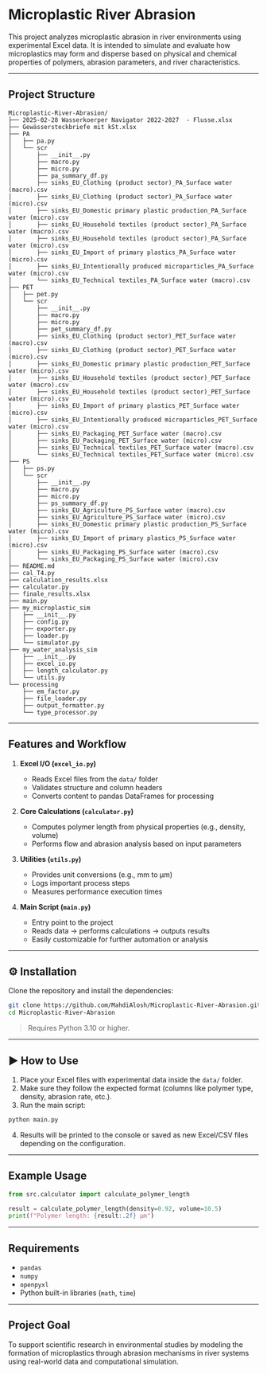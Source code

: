 # Microplastic River Abrasion

This project analyzes microplastic abrasion in river environments using experimental Excel data. It is intended to simulate and evaluate how microplastics may form and disperse based on physical and chemical properties of polymers, abrasion parameters, and river characteristics.

---

## Project Structure

```
Microplastic-River-Abrasion/
├── 2025-02-28 Wasserkoerper Navigator 2022-2027  - Flusse.xlsx
├── Gewässersteckbriefe mit kSt.xlsx
├── PA
│   ├── pa.py
│   └── scr
│       ├── __init__.py
│       ├── macro.py
│       ├── micro.py
│       ├── pa_summary_df.py
│       ├── sinks_EU_Clothing (product sector)_PA_Surface water (macro).csv
│       ├── sinks_EU_Clothing (product sector)_PA_Surface water (micro).csv
│       ├── sinks_EU_Domestic primary plastic production_PA_Surface water (micro).csv
│       ├── sinks_EU_Household textiles (product sector)_PA_Surface water (macro).csv
│       ├── sinks_EU_Household textiles (product sector)_PA_Surface water (micro).csv
│       ├── sinks_EU_Import of primary plastics_PA_Surface water (micro).csv
│       ├── sinks_EU_Intentionally produced microparticles_PA_Surface water (micro).csv
│       └── sinks_EU_Technical textiles_PA_Surface water (macro).csv
├── PET
│   ├── pet.py
│   └── scr
│       ├── __init__.py
│       ├── macro.py
│       ├── micro.py
│       ├── pet_summary_df.py
│       ├── sinks_EU_Clothing (product sector)_PET_Surface water (macro).csv
│       ├── sinks_EU_Clothing (product sector)_PET_Surface water (micro).csv
│       ├── sinks_EU_Domestic primary plastic production_PET_Surface water (micro).csv
│       ├── sinks_EU_Household textiles (product sector)_PET_Surface water (macro).csv
│       ├── sinks_EU_Household textiles (product sector)_PET_Surface water (micro).csv
│       ├── sinks_EU_Import of primary plastics_PET_Surface water (micro).csv
│       ├── sinks_EU_Intentionally produced microparticles_PET_Surface water (micro).csv
│       ├── sinks_EU_Packaging_PET_Surface water (macro).csv
│       ├── sinks_EU_Packaging_PET_Surface water (micro).csv
│       ├── sinks_EU_Technical textiles_PET_Surface water (macro).csv
│       └── sinks_EU_Technical textiles_PET_Surface water (micro).csv
├── PS
│   ├── ps.py
│   └── scr
│       ├── __init__.py
│       ├── macro.py
│       ├── micro.py
│       ├── ps_summary_df.py
│       ├── sinks_EU_Agriculture_PS_Surface water (macro).csv
│       ├── sinks_EU_Agriculture_PS_Surface water (micro).csv
│       ├── sinks_EU_Domestic primary plastic production_PS_Surface water (micro).csv
│       ├── sinks_EU_Import of primary plastics_PS_Surface water (micro).csv
│       ├── sinks_EU_Packaging_PS_Surface water (macro).csv
│       └── sinks_EU_Packaging_PS_Surface water (micro).csv
├── README.md
├── cal_T4.py
├── calculation_results.xlsx
├── calculator.py
├── finale_results.xlsx
├── main.py
├── my_microplastic_sim
│   ├── __init__.py
│   ├── config.py
│   ├── exporter.py
│   ├── loader.py
│   └── simulator.py
├── my_water_analysis_sim
│   ├── __init__.py
│   ├── excel_io.py
│   ├── length_calculator.py
│   └── utils.py
└── processing
    ├── em_factor.py
    ├── file_loader.py
    ├── output_formatter.py
    └── type_processor.py
```

---

## Features and Workflow

1. **Excel I/O (`excel_io.py`)**
   - Reads Excel files from the `data/` folder
   - Validates structure and column headers
   - Converts content to pandas DataFrames for processing

2. **Core Calculations (`calculator.py`)**
   - Computes polymer length from physical properties (e.g., density, volume)
   - Performs flow and abrasion analysis based on input parameters

3. **Utilities (`utils.py`)**
   - Provides unit conversions (e.g., mm to µm)
   - Logs important process steps
   - Measures performance execution times

4. **Main Script (`main.py`)**
   - Entry point to the project
   - Reads data → performs calculations → outputs results
   - Easily customizable for further automation or analysis

---

## ⚙️ Installation

Clone the repository and install the dependencies:

```bash
git clone https://github.com/MahdiAlosh/Microplastic-River-Abrasion.git
cd Microplastic-River-Abrasion
```

> Requires Python 3.10 or higher.

---

## ▶️ How to Use

1. Place your Excel files with experimental data inside the `data/` folder.
2. Make sure they follow the expected format (columns like polymer type, density, abrasion rate, etc.).
3. Run the main script:

```bash
python main.py
```

4. Results will be printed to the console or saved as new Excel/CSV files depending on the configuration.

---

## Example Usage

```python
from src.calculator import calculate_polymer_length

result = calculate_polymer_length(density=0.92, volume=10.5)
print(f"Polymer length: {result:.2f} µm")
```

---
## Requirements

- `pandas`
- `numpy`
- `openpyxl`
- Python built-in libraries (`math`, `time`)
---

## Project Goal

To support scientific research in environmental studies by modeling the formation of microplastics through abrasion mechanisms in river systems using real-world data and computational simulation.
